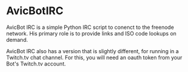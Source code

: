 # AvicBotIRC

AvicBot IRC is a simple Python IRC script to conenct to the freenode network. His primary role is to provide links and ISO code lookups on demand.

AvicBot IRC also has a version that is slightly different, for running in a Twitch.tv chat channel. For this, you will need an oauth token from your Bot's Twitch.tv account.
